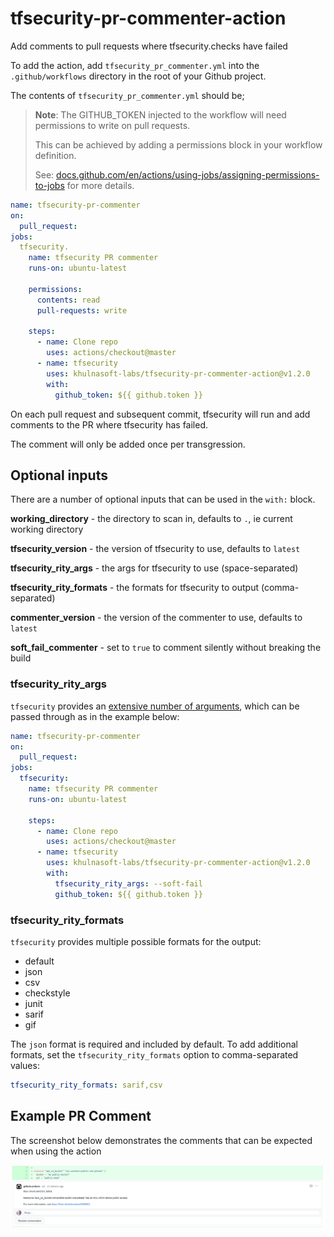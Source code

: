 # tfsecurity-pr-commenter-action
Add comments to pull requests where tfsecurity.checks have failed

To add the action, add `tfsecurity_pr_commenter.yml` into the `.github/workflows` directory in the root of your Github project.

The contents of `tfsecurity_pr_commenter.yml` should be;

> **Note**: The GITHUB_TOKEN injected to the workflow will need permissions to write on pull requests.
>
> This can be achieved by adding a permissions block in your workflow definition.
>
> See: [docs.github.com/en/actions/using-jobs/assigning-permissions-to-jobs](https://docs.github.com/en/actions/using-jobs/assigning-permissions-to-jobs)
> for more details.

```yaml
name: tfsecurity-pr-commenter
on:
  pull_request:
jobs:
  tfsecurity.
    name: tfsecurity PR commenter
    runs-on: ubuntu-latest

    permissions:
      contents: read
      pull-requests: write

    steps:
      - name: Clone repo
        uses: actions/checkout@master
      - name: tfsecurity
        uses: khulnasoft-labs/tfsecurity-pr-commenter-action@v1.2.0
        with:
          github_token: ${{ github.token }}
```

On each pull request and subsequent commit, tfsecurity will run and add comments to the PR where tfsecurity has failed.

The comment will only be added once per transgression.

## Optional inputs

There are a number of optional inputs that can be used in the `with:` block.

**working_directory** - the directory to scan in, defaults to `.`, ie current working directory

**tfsecurity_version** - the version of tfsecurity to use, defaults to `latest`

**tfsecurity_rity_args** - the args for tfsecurity to use (space-separated)

**tfsecurity_rity_formats** - the formats for tfsecurity to output (comma-separated)

**commenter_version** - the version of the commenter to use, defaults to `latest`

**soft_fail_commenter** - set to `true` to comment silently without breaking the build

### tfsecurity_rity_args

`tfsecurity` provides an [extensive number of arguments](https://khulnasoft-labs.github.io/tfsecurity/latest/guides/usage/), which can be passed through as in the example below:

```yaml
name: tfsecurity-pr-commenter
on:
  pull_request:
jobs:
  tfsecurity:
    name: tfsecurity PR commenter
    runs-on: ubuntu-latest

    steps:
      - name: Clone repo
        uses: actions/checkout@master
      - name: tfsecurity
        uses: khulnasoft-labs/tfsecurity-pr-commenter-action@v1.2.0
        with:
          tfsecurity_rity_args: --soft-fail
          github_token: ${{ github.token }}
```

### tfsecurity_rity_formats

`tfsecurity` provides multiple possible formats for the output:

* default
* json
* csv
* checkstyle
* junit
* sarif
* gif

The `json` format is required and included by default. To add additional formats, set the `tfsecurity_rity_formats` option to comma-separated values:

```yaml
tfsecurity_rity_formats: sarif,csv
```

## Example PR Comment

The screenshot below demonstrates the comments that can be expected when using the action

![Example PR Comment](images/pr_commenter.png)
